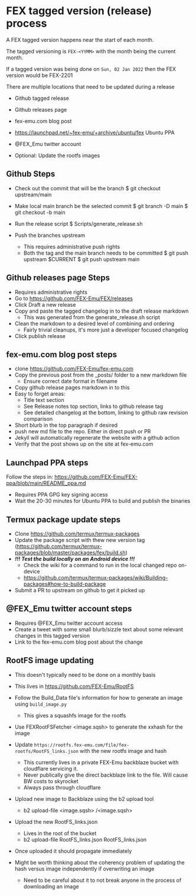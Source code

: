 # FEX tagged version (release) process
A FEX tagged version happens near the start of each month.

The tagged versioning is `FEX-<YYMM>` with the month being the current month.

If a tagged version was being done on `Sun, 02 Jan 2022` then the FEX version would be FEX-2201

There are multiple locations that need to be updated during a release
* Github tagged release
* Github releases page
* fex-emu.com blog post
* https://launchpad.net/~fex-emu/+archive/ubuntu/fex Ubuntu PPA
* @FEX_Emu twitter account

* Optional: Update the rootfs images

## Github Steps
* Check out the commit that will be the branch
$ git checkout upstream/main

* Make local main branch be the selected commit
$ git branch -D main
$ git checkout -b main

* Run the release script
$ Scripts/generate_release.sh

* Push the branches upstream
  * This requires administrative push rights
  * Both the tag and the main branch needs to be committed
$ git push upstream $CURRENT
$ git push upstream main

## Github releases page Steps
* Requires administrative rights
* Go to https://github.com/FEX-Emu/FEX/releases
* Click Draft a new release
* Copy and paste the tagged changelog in to the draft release markdown
  * This was generated from the generate_release.sh script
* Clean the markdown to a desired level of combining and ordering
  * Fairly trivial cleanups, it's more just a developer focused changelog
* Click publish release

## fex-emu.com blog post steps
* clone https://github.com/FEX-Emu/fex-emu.com
* Copy the previous post from the _posts/ folder to a new markdown file
  * Ensure correct date format in filename
* Copy github release pages markdown in to this
* Easy to forget areas:
  * Title text section
  * See Release notes top section, links to github release tag
  * See detailed changelog at the bottom, linking to github raw revision comparison
* Short blurb in the top paragraph if desired
* push new md file to the repo. Either in direct push or PR
* Jekyll will automatically regenerate the website with a github action
* Verify that the post shows up on the site at fex-emu.com

## Launchpad PPA steps
Follow the steps in: https://github.com/FEX-Emu/FEX-ppa/blob/main/README_ppa.md
* Requires PPA GPG key signing access
* Wait the 20-30 minutes for Ubuntu PPA to build and publish the binaries

## Termux package update steps
* Clone https://github.com/termux/termux-packages
* Update the package script with thew new version tag (https://github.com/termux/termux-packages/blob/master/packages/fex/build.sh)
* ***!!! Test the build locally on an Android device !!!***
  * Check the wiki for a command to run in the local changed repo on-device
  * https://github.com/termux/termux-packages/wiki/Building-packages#how-to-build-package
* Submit a PR to upstream on github to get it picked up

## @FEX_Emu twitter account steps
* Requires @FEX_Emu twitter account access
* Create a tweet with some small blurb/sizzle text about some relevant changes in this tagged version
* Link to the fex-emu.com blog post about the change

## RootFS image updating
* This doesn't typically need to be done on a monthly basis
* This lives in https://github.com/FEX-Emu/RootFS

* Follow the Build_Data file's information for how to generate an image using `build_image.py`
  * This gives a squashfs image for the rootfs
* Use FEXRootFSFetcher <image.sqsh> to generate the xxhash for the image
* Update `https://rootfs.fex-emu.com/file/fex-rootfs/RootFS_links.json` with the new rootfs image and hash
  * This currently lives in a private FEX-Emu backblaze bucket with cloudflare servicing it.
  * Never publically give the direct backblaze link to the file. Will cause BW costs to skyrocket
  * Always pass through cloudflare

* Upload new image to Backblaze using the b2 upload tool
  * b2 upload-file <bucketname> <image.sqsh> <Image folder name>/<image.sqsh>

* Upload the new RootFS_links.json
  * Lives in the root of the bucket
  * b2 upload-file <bucketname> RootFS_links.json RootFS_links.json

* Once uploaded it should propagate immediately
* Might be worth thinking about the coherency problem of updating the hash versus image independently if overwriting an image
  * Need to be careful about it to not break anyone in the process of downloading an image
